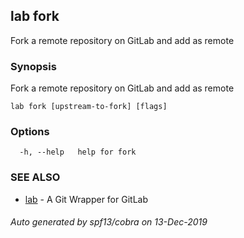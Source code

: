 ## lab fork

Fork a remote repository on GitLab and add as remote

### Synopsis

Fork a remote repository on GitLab and add as remote

```
lab fork [upstream-to-fork] [flags]
```

### Options

```
  -h, --help   help for fork
```

### SEE ALSO

* [lab](index.md)	 - A Git Wrapper for GitLab

###### Auto generated by spf13/cobra on 13-Dec-2019
